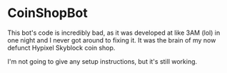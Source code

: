 # CoinShopBot

This bot's code is incredibly bad, as it was developed at like 3AM (lol) in one night and I never got around to fixing it. It was the brain of my now defunct Hypixel Skyblock coin shop.

I'm not going to give any setup instructions, but it's still working.
